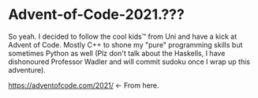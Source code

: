 Advent-of-Code-2021.???
======================

So yeah. I decided to follow the cool kids™ from Uni and have a kick at Advent of Code. Mostly C++ to shone my "pure" programming skills but sometimes Python as well (Plz don't talk about the Haskells, I have dishonoured Professor Wadler and will commit sudoku once I wrap up this adventure).

https://adventofcode.com/2021/ <- From here.
